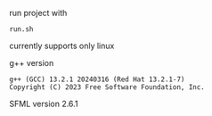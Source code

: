 

run project with 
```
run.sh
```

currently supports only linux

g++ version
```
g++ (GCC) 13.2.1 20240316 (Red Hat 13.2.1-7)
Copyright (C) 2023 Free Software Foundation, Inc.
```
SFML version 2.6.1 